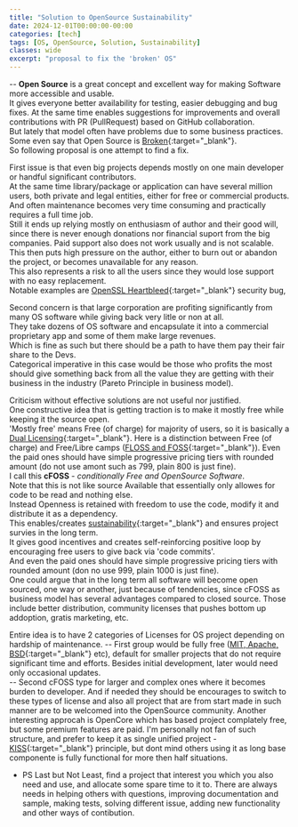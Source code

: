```yaml
---
title: "Solution to OpenSource Sustainability"
date: 2024-12-01T00:00:00-00:00
categories: [tech]
tags: [OS, OpenSource, Solution, Sustainability]
classes: wide
excerpt: "proposal to fix the 'broken' OS"
---
```


-- **Open Source** is a great concept and excellent way for making Software more accessible and usable.  
It gives everyone better availability for testing, easier debugging and bug fixes. At the same time enables suggestions for improvements and overall contributions with PR (PullRequest) based on GitHub collaboration.  
But lately that model often have problems due to some business practices. Some even say that Open Source is [Broken](https://www.forbes.com/sites/adrianbridgwater/2019/11/11/is-open-source-broken/?sh=18721f5fd560){:target="_blank"}.  
So following proposal is one attempt to find a fix.  

First issue is that even big projects depends mostly on one main developer or handful significant contributors.  
At the same time library/package or application can have several million users, both private and legal entities, either for free or commercial products.  
And often maintenance becomes very time consuming and practically requires a full time job.  
Still it ends up relying mostly on enthusiasm of author and their good will, since there is never enough donations nor financial suport from the big companies. Paid support also does not work usually and is not scalable.  
This then puts high pressure on the author, either to burn out or abandon the project, or becomes unavailable for any reason.  
This also represents a risk to all the users since they would lose support with no easy replacement.  
Notable examples are [OpenSSL Heartbleed](https://heartbleed.com/){:target="_blank"} security bug,

Second concern is that large corporation are profiting significantly from many OS software while giving back very litle or non at all.  
They take dozens of OS software and encapsulate it into a commercial proprietary app and some of them make large revenues.  
Which is fine as such but there should be a path to have them pay their fair share to the Devs.  
Categorical imperative in this case would be those who profits the most should give something back from all the value they are getting with their business in the industry (Pareto Principle in business model).  

Criticism without effective solutions are not useful nor justified.  
One constructive idea that is getting traction is to make it mostly free while keeping it the source open.  
'Mostly free' means Free (of charge) for majority of users, so it is basically a [Dual Licensing](https://duallicensing.com/){:target="_blank"}.
Here is a distinction between Free (of charge) and Free/Libre camps ([FLOSS and FOSS](https://www.gnu.org/philosophy/floss-and-foss.en.html){:target="_blank"}).
Even the paid ones should have simple progressive pricing tiers with rounded amount (do not use amont such as 799, plain 800 is just fine).  
I call this **cFOSS** - *conditionally Free and OpenSource Software*.  
Note that this is not like source Available that essentially only allowes for code to be read and nothing else.  
Instead Openness is retained with freedom to use the code, modify it and distribute it as a dependency.  
This enables/creates [sustainability](https://thenewstack.io/this-week-in-programming-a-manifesto-for-sustainable-open-source-development/){:target="_blank"} and ensures project survies in the long term.  
It gives good incentives and creates self-reinforcing positive loop by encouraging free users to give back via 'code commits'.  
And even the paid ones should have simple progressive pricing tiers with rounded amount (don no use 999, plain 1000 is just fine).  
One could argue that in the long term all software will become open sourced, one way or another, just because of tendencies, since cFOSS as business model has several advantages compared to closed source. Those include better distribution, community licenses that pushes bottom up addoption, gratis marketing, etc.

Entire idea is to have 2 categories of Licenses for OS project depending on hardship of maintenance.
-- First group would be fully free ([MIT, Apache, BSD](https://opensource.stackexchange.com/questions/11109/what-are-the-practical-differences-between-mit-apache-and-bsd-licenses){:target="_blank"} etc), default for smaller projects that do not require significant time and efforts. Besides initial development, later would need only occasional updates.  
-- Second cFOSS type for larger and complex ones where it becomes burden to developer. And if needed they should be encourages to switch to these types of license and also all project that are from start made in such manner are to be welcomed into the OpenSource community.
Another interesting approcah is OpenCore which has based project complately free, but some premium features are paid.
I'm personally not fan of such structure, and prefer  to keep it as single unified project - [KISS](https://en.wikipedia.org/wiki/KISS_principle){:target="_blank"} principle, but dont mind others using it as long base componente is fully functional for more then half situations.

  - PS Last but Not Least, find a project that interest you which you also need and use, and allocate some spare time to it to.
There are always needs in helping others with questions, improving documentation and sample, making tests, solving different issue, adding new functionality and other ways of contibution.  

